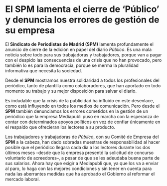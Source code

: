 # El SPM lamenta el cierre de ‘Público’ y denuncia los errores de gestión de su empresa

El **Sindicato de Periodistas de Madrid (SPM)** lamenta profundamente el anuncio de cierre de la edición en papel del diario *Público*. Es una mala noticia sobre todo para sus trabajadoras y trabajadores, porque van a pagar con el despido las consecuencias de una crisis que no han provocado, pero también lo es para la democracia, porque se merma la pluralidad informativa que necesita la sociedad.

Desde el **SPM** mostramos nuestra solidaridad a todos los profesionales del periódico, tanto de plantilla como colaboradores, que han aportado en todo momento su trabajo y su mejor disposición para salvar el diario.

Es indudable que la crisis de la publicidad ha influido en este desenlace, como está influyendo en todos los medios de comunicación. Pero desde el **SPM** también denunciamos los errores cometidos en la gestión de un periódico que la empresa Mediapubli puso en marcha con la esperanza de contar con determinados apoyos políticos en vez de confiar únicamente en el respaldo que ofrecieran los lectores a su producto.

Los trabajadores y trabajadoras de *Público*, con su Comité de Empresa del **SPM** a la cabeza, han dado sobradas muestras de responsabilidad al hacer posible que el periódico llegara cada día a los lectores durante los dos últimos meses –desde que la empresa presentó la solicitud de concurso voluntario de acreedores–, a pesar de que se les adeudaba buena parte de sus salarios. Ahora hay que exigir a Mediapubli que, ya que los va a enviar al paro, lo haga con las mejores condiciones y sin tener en cuenta para nada las aberrantes medidas que ha aprobado el Gobierno al reformar el mercado laboral.
